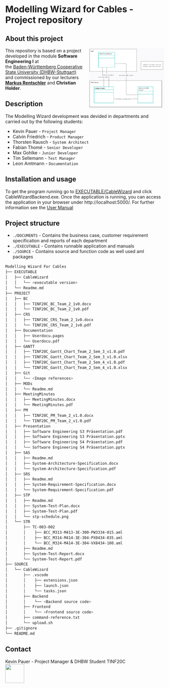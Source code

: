 # Modelling Wizard for Cables - Project repository  

## About this project

<p><img src="https://github.com/fabianthome/TINF20C_Team2_ModellingWizardForCables/blob/master/PROJECT/Git/System_Design.png" align=right width="240" height="195"> This repository is based on a project developed in the module <b>Software Engineering I</b> at</br> the <a href=https://www.dhbw-stuttgart.de/>Baden-Württemberg Cooperative State University (DHBW-Stuttgart)</a></br> and commissioned by our lecturers <a href=http://wwwlehre.dhbw-stuttgart.de/~rentschler/><b>Markus Rentschler</b></a> and <b>Christian Holder</b>. 
</p>

## Description

The Modelling Wizard development was devided in departments and carried out by the following students:

* Kevin Pauer       -  `Project Manager`
* Calvin Friedrich  -  `Product Manager`
* Thorsten Rausch   -  `System Architect`
* Fabian Thomé      -  `Senior Developer`
* Max Gohlke        -  `Junior Developer`
* Tim Sellemann     -  `Test Manager`
* Leon Amtmann      -  `Documentation`
</p>

## Installation and usage

<p>To get the program running go to <a href=https://github.com/fabianthome/TINF20C_Team2_ModellingWizardForCables/tree/master/EXECUTABLE/CableWizard/>EXECUTABLE/CableWizard</a> and click CableWizardBackend.exe. Once the application is running, you can access the application in your browser under http://localhost:5000/. For further information see the <a href=https://github.com/fabianthome/TINF20C_Team2_ModellingWizardForCables/tree/master/PROJECT/Documentation/>User Manual</a>
</p>

## Project structure

* `./DOCUMENTS`  - Contains the business case, customer requirement specification and reports of each department 
* `./EXECUTABLE` - Contains runnable application and manuals
* `./SOURCE`     - Contains source and function code as well used aml packages

```bash
Modelling Wizard For Cables
├── EXECUTABLE
│   ├── CableWizard
│   │   └── <executable version>
│   └── Readme.md
├── PROJECT
│   ├── BC
│   │   ├── TINF20C_BC_Team_2_1v0.docx
│   │   └── TINF20C_BC_Team_2_1v0.pdf
│   ├── CRS
│   │   ├── TINF20C_CRS_Team_2_1v0.docx
│   │   └── TINF20C_CRS_Team_2_1v0.pdf
│   ├── Documentation
│   │   ├── Userdocu.pages
│   │   └── Userdocu.pdf
│   ├── GANTT
│   │   ├── TINF20C_Gantt_Chart_Team_2_Sem_3_v1.0.pdf
│   │   ├── TINF20C_Gantt_Chart_Team_2_Sem_3_v1.0.xlsx
│   │   ├── TINF20C_Gantt_Chart_Team_2_Sem_4_v1.0.pdf
│   │   └── TINF20C_Gantt_Chart_Team_2_Sem_4_v1.0.xlsx
│   ├── Git
│   │   └── <Image references>
│   ├── MODs
│   │   └── Readme.md
│   ├── MeetingMinutes
│   │   ├── MeetingMinutes.docx
│   │   └── MeetingMinutes.pdf
│   ├── PM
│   │   ├── TINF20C_PM_Team_2_v1.0.docx
│   │   └── TINF20C_PM_Team_2_v1.0.pdf
│   ├── Presentation
│   │   ├── Software Engineering S3 Präsentation.pdf
│   │   ├── Software Engineering S3 Präsentation.pptx
│   │   ├── Software Engineering S4 Präsentation.pdf
│   │   └── Software Engineering S4 Präsentation.pptx
│   ├── SAS
│   │   ├── Readme.md
│   │   ├── System-Architecture-Specification.docx
│   │   └── System-Architecture-Specification.pdf
│   ├── SRS
│   │   ├── Readme.md
│   │   ├── System-Requirement-Specification.docx
│   │   └── System-Requirement-Specification.pdf
│   ├── STP
│   │   ├── Readme.md
│   │   ├── System-Test-Plan.docx
│   │   ├── System-Test-Plan.pdf
│   │   └── stp-schedule.png
│   └── STR
│       ├── TC-003-002
│       │    ├── BCC_M313-M413-3E-300-PW3334-015.aml
│       │    ├── BCC_M314-M414-3E-304-PX0434-035.aml
│       │    └── BCC_M324-M414-3E-304-VX8434-100.aml
│       ├── Readme.md
│       ├── System-Test-Report.docx
│       └── System-Test-Report.pdf
├── SOURCE
│   └── CableWizard
│       ├── .vscode
│       │    ├── extensions.json
│       │    ├── launch.json
│       │    └── tasks.json
│       ├── Backend
│       │    └── <Backend source code>
│       ├── Frontend
│       │    └── <Frontend source code>
│       ├── command-reference.txt
│       └── upload.sh
├── .gitignore
└── README.md
```

## Contact

<p>Kevin Pauer - Project Manager & DHBW Student TINF20C<br><a href="mailto:inf20003@lehre.dhbw-stuttgart.de?"><img width="60" height="60" src="https://icon-library.com/images/mail-icon-png-transparent/mail-icon-png-transparent-3.jpg"/></a>
</p>
